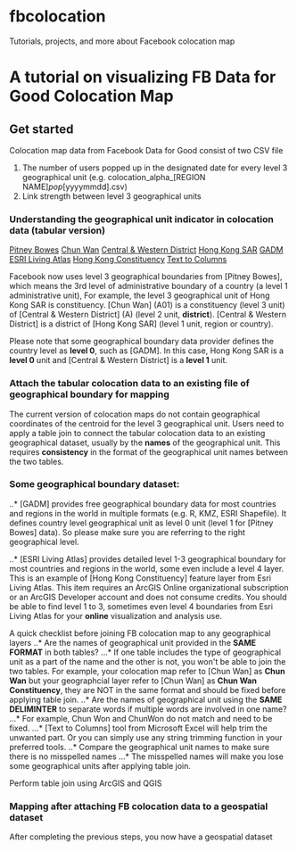 # fbcolocation
Tutorials, projects, and more about Facebook colocation map

# A tutorial on visualizing FB Data for Good Colocation Map

## Get started

Colocation map data from Facebook Data for Good consist of two CSV file
1. The number of users popped up in the designated date for every level 3 geographical unit (e.g. colocation_alpha_[REGION NAME]_pop_[yyyymmdd].csv)
2. Link strength between level 3 geographical units

### Understanding the geographical unit indicator in colocation data (tabular version)
[Pitney Bowes](https://www.pitneybowes.com/us/data/boundary-data/global-boundaries.html)
[Chun Wan](https://www.map.gov.hk/gm/map/s/dce2019/district/A)
[Central & Western District](https://www.eac.hk/en/distco/2019dc_elect_map.htm)
[Hong Kong SAR](https://www.eac.hk/pdf/distco/2019dc/final/map_dc2019x_index.pdf)
[GADM](https://gadm.org/download_country_v3.html)
[ESRI Living Atlas](https://livingatlas.arcgis.com/en/browse/)
[Hong Kong Constituency](https://services.arcgis.com/P3ePLMYs2RVChkJx/arcgis/rest/services/HKG_Boundaries_2018/FeatureServer)
[Text to Columns](https://support.office.com/en-us/article/split-text-into-different-columns-with-the-convert-text-to-columns-wizard-30b14928-5550-41f5-97ca-7a3e9c363ed7)


Facebook now uses level 3 geographical boundaries from [Pitney Bowes], which means the 3rd level of administrative boundary of a country (a level 1 administrative unit),  For example, the level 3 geographical unit of Hong Kong SAR is constituency. [Chun Wan] (A01) is a constituency (level 3 unit) of [Central & Western District] (A) (level 2 unit, **district**). [Central & Western District] is a district of [Hong Kong SAR] (level 1 unit, region or country).

Please note that some geographical boundary data provider defines the country level as **level 0**, such as [GADM]. In this case, Hong Kong SAR is a **level 0** unit and [Central & Western District] is a **level 1** unit.

### Attach the tabular colocation data to an existing file of geographical boundary for mapping
The current version of colocation maps do not contain geographical coordinates of the centroid for the level 3 geographical unit. Users need to apply a table join to connect the tabular colocation data to an existing geographical dataset, usually by the **names** of the geographical unit. This requires **consistency** in the format of the geographical unit names between the two tables.

### Some geographical boundary dataset:
..* [GADM] provides free geographical boundary data for most countries and regions in the world in multiple formats (e.g. R, KMZ, ESRI Shapefile). It defines country level geographical unit as level 0 unit (level 1 for [Pitney Bowes] data). So please make sure you are referring to the right geographical level.

..* [ESRI Living Atlas] provides detailed level 1-3 geographical boundary for most countries and regions in the world, some even include a level 4 layer. This is an example of [Hong Kong Constituency] feature layer from Esri Living Atlas. This item requires an ArcGIS Online organizational subscription or an ArcGIS Developer account and does not consume credits. You should be able to find level 1 to 3, sometimes even level 4 boundaries from Esri Living Atlas for your **online** visualization and analysis use.

A quick checklist before joining FB colocation map to any geographical layers
..* Are the names of geographical unit provided in the **SAME FORMAT** in both tables?
...* If one table includes the type of geographical unit as a part of the name and the other is not, you won't be able to join the two tables. For example, your colocation map refer to [Chun Wan] as **Chun Wan** but your geographcial layer refer to [Chun Wan] as **Chun Wan Constituency**, they are NOT in the same format and should be fixed before applying table join.
..* Are the names of geographical unit using the **SAME DELIMINTER** to separate words if multiple words are involved in one name?
...* For example, Chun Won and ChunWon do not match and need to be fixed.
...* [Text to Columns] tool from Microsoft Excel will help trim the unwanted part. Or you can simply use any string trimming function in your preferred tools.
..* Compare the geographical unit names to make sure there is no misspelled names
...* The misspelled names will make you lose some geographical units after applying table join.

Perform table join using ArcGIS and QGIS


### Mapping after attaching FB colocation data to a geospatial dataset
After completing the previous steps, you now have a geospatial dataset
